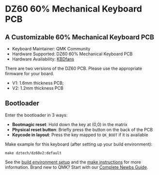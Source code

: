 # DZ60 60% Mechanical Keyboard PCB

## A Customizable 60% Mechanical Keyboard PCB

* Keyboard Maintainer: QMK Community
* Hardware Supported: DZ60 60% Mechanical Keyboard PCB
* Hardware Availability: [KBDfans](https://kbdfans.com/collections/60/products/dz60-60-pcb)

There are two versions of the DZ60 PCB. Please use the appropriate firmware for your board.

* V1: 1.6mm thickness PCB;
* V2: 1.2mm thickness PCB

## Bootloader

Enter the bootloader in 3 ways:

* **Bootmagic reset**: Hold down the key at (0,0) in the matrix
* **Physical reset button**: Briefly press the button on the back of the PCB
* **Keycode in layout**: Press the key mapped to `QK_BOOT` if it is available

Make example for this keyboard (after setting up your build environment):

    make dztech/dz60v2:default

See the [build environment setup](https://docs.qmk.fm/#/getting_started_build_tools) and the [make instructions](https://docs.qmk.fm/#/getting_started_make_guide) for more information. Brand new to QMK? Start with our [Complete Newbs Guide](https://docs.qmk.fm/#/newbs).
